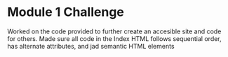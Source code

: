 # Module 1 Challenge 

Worked on the code provided to further create an accesible site and code for others. Made sure all code in the Index HTML follows sequential order, has alternate attributes, and jad semantic HTML elements
